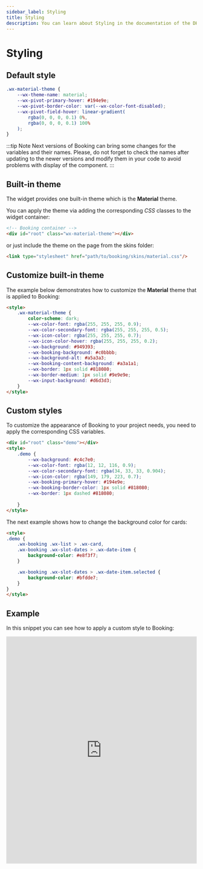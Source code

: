 ```yaml
---
sidebar_label: Styling
title: Styling
description: You can learn about Styling in the documentation of the DHTMLX JavaScript Booking library. Browse developer guides and API reference, try out code examples and live demos, and download a free 30-day evaluation version of DHTMLX Booking.
---
```


# Styling

## Default style

~~~css
.wx-material-theme {
    --wx-theme-name: material;
    --wx-pivot-primary-hover: #194e9e;
    --wx-pivot-border-color: var(--wx-color-font-disabled);
    --wx-pivot-field-hover: linear-gradient(
        rgba(0, 0, 0, 0.1) 0%,
        rgba(0, 0, 0, 0.1) 100%
    );
}
~~~

:::tip Note
Next versions of Booking can bring some changes for the variables and their names. Please, do not forget to check the names after updating to the newer versions and modify them in your code to avoid problems with display of the component.
:::

## Built-in theme

The widget provides one built-in theme which is the **Material** theme. 

You can apply the theme via adding the corresponding *CSS* classes to the widget container:

~~~html {}
<!-- Booking container -->
<div id="root" class="wx-material-theme"></div>
~~~

or just include the theme on the page from the skins folder:

~~~html {}
<link type="stylesheet" href="path/to/booking/skins/material.css"/>
~~~

## Customize built-in theme

The example below demonstrates how to customize the **Material** theme that is applied to Booking:

~~~html
<style>
    .wx-material-theme {
        color-scheme: dark;
        --wx-color-font: rgba(255, 255, 255, 0.9);
        --wx-color-secondary-font: rgba(255, 255, 255, 0.5);
        --wx-icon-color: rgba(255, 255, 255, 0.7);
        --wx-icon-color-hover: rgba(255, 255, 255, 0.2);
        --wx-background: #949393;
        --wx-booking-background: #c0bbbb;
        --wx-background-alt: #a5a3a3;
        --wx-booking-content-background: #a3a1a1;
        --wx-border: 1px solid #818080;
        --wx-border-medium: 1px solid #9e9e9e;
        --wx-input-background: #d6d3d3;
    }
</style>
~~~

## Custom styles

To customize the appearance of Booking to your project needs, you need to apply the corresponding CSS variables. 

~~~html
<div id="root" class="demo"></div>
<style>
    .demo {
        --wx-background: #c4c7e0;
        --wx-color-font: rgba(12, 12, 116, 0.9);
        --wx-color-secondary-font: rgba(34, 33, 33, 0.904);
        --wx-icon-color: rgba(149, 179, 223, 0.7);
        --wx-booking-primary-hover: #194e9e;
        --wx-booking-border-color: 1px solid #818080;
        --wx-border: 1px dashed #818080;
        
    }
</style>
~~~

The next example shows how to change the background color for cards:

~~~html
<style>
.demo {
    .wx-booking .wx-list > .wx-card,
    .wx-booking .wx-slot-dates > .wx-date-item {
        background-color: #e8f3f7;
    }

    .wx-booking .wx-slot-dates > .wx-date-item.selected {
        background-color: #bfdde7;
    }
}
</style>
~~~

## Example

In this snippet you can see how to apply a custom style to Booking: 

<iframe src="https://snippet.dhtmlx.com/d7w3jtqz?mode=result" frameborder="0" class="snippet_iframe" width="100%" height="600"></iframe> 
